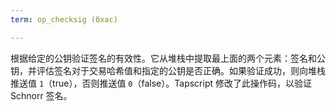 ```yaml
---
term: op_checksig (0xac)

---
```

根据给定的公钥验证签名的有效性。它从堆栈中提取最上面的两个元素：签名和公钥，并评估签名对于交易哈希值和指定的公钥是否正确。如果验证成功，则向堆栈推送值 `1`（true），否则推送值 `0`（false）。Tapscript 修改了此操作码，以验证 Schnorr 签名。